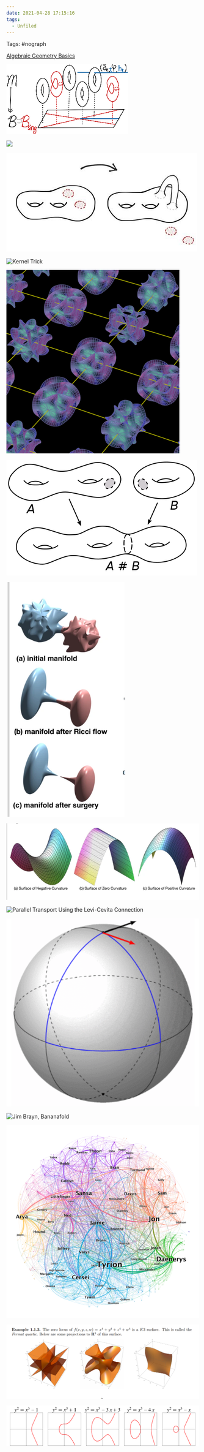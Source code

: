 ```yaml
---
date: 2021-04-28 17:15:16
tags: 
  - Unfiled
---
```


Tags: #nograph

[Algebraic Geometry Basics](Subjects/Algebraic%20Geometry.md)

![](../figures/figures%201/image_2020-07-29-01-32-40.png)

![](figures/image_2020-07-29-01-34-46.png)

![Surgery Theory](../figures/figures%201/Surgery.png)

![Kernel Trick](figures/image_2020-07-30-00-04-54.png)

![Calabi Yau Grid](../figures/figures%201/Calabi.png)

![Connect Sum](../figures/figures%201/Connect.png)

![Ricci Flow](../figures/figures%201/Ricci.png)

![Surfaces](../figures/figures%201/Surfaces.png)

![Parallel Transport Using the Levi-Cevita Connection](figures/image_2020-07-30-01-20-42.png)

![Showing Parallel Transport](../figures/figures%201/Sphere.png)

![Jim Brayn, Bananafold](figures/image_2020-07-30-02-31-20.png)

![GOT](../figures/figures%201/Game.png)

![Fermat Quartic](../figures/figures%201/Fermat.png)

![](../figures/figures%201/Elliptic.png)
